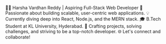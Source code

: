 👨‍💻 Harsha Vardhan Reddy | Aspiring Full-Stack Web Developer
🚀 Passionate about building scalable, user-centric web applications.
💡 Currently diving deep into React, Node.js, and the MERN stack.
🎓 B.Tech Student at KL University, Hyderabad.
🔨 Crafting projects, solving challenges, and striving to be a top-notch developer.
🌐 Let's connect and collaborate!

